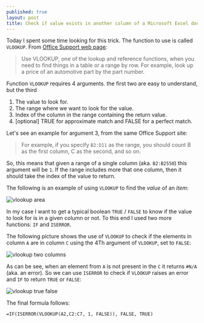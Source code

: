 ```yaml
---
published: true
layout: post
title: Check if value exists in another column of a Microsoft Excel document
---
```


Today I spent some time looking for this trick. The function to use is called `VLOOKUP`. From [Office Support web page](https://support.office.com/en-us/article/VLOOKUP-function-0bbc8083-26fe-4963-8ab8-93a18ad188a1):

> Use VLOOKUP, one of the lookup and reference functions, when you need to find things in a table or a range by row. For example, look up a price of an automotive part by the part number.

Function `VLOOKUP` requires 4 arguments. the first two are easy to understand, but the third

 1. The value to look for.
 2. The range where we want to look for the value.
 3. Index of the column in the range containing the return value.
 4. [optional] TRUE for approximate match and FALSE for a perfect match.

Let's see an example for argument 3, from the same Office Support site:

> For example, if you specify `B2:D11` as the range, you should count B as the first column, C as the second, and so on.

So, this means that given a range of a single column (aka. `B2:B2550`) this argument will be `1`. If the range includes more that one column, then it should take the index of the value to return.

The following is an example of using `VLOOKUP` to find the *value* of an *item*:

![vlookup area]({{baseurl}}/assets/vlookup_01.png)

In my case I want to get a typical boolean `TRUE` / `FALSE` to know if the value to look for is in a given column or not. To this end I used two more functions: `IF` and `ISERROR`.

The following picture shows the use of `VLOOKUP` to check if the elements in column `A` are in column `C` using the 4Th argument of `VLOOKUP`, set to `FALSE`:

![vlookup two columns]({{baseurl}}/assets/vlookup_02.png)

As can be see, when an element from `A` is not present in the `C` it returns `#N/A` (aka. an error). So we can use `ISERROR` to check if `VLOOKUP` raises an error and `IF` to return `TRUE` or `FALSE`:

![vlookup true false]({{baseurl}}/assets/vlookup_03.png)

The final formula follows:

```
=IF(ISERROR(VLOOKUP(A2,C2:C7, 1, FALSE)), FALSE, TRUE)
```
